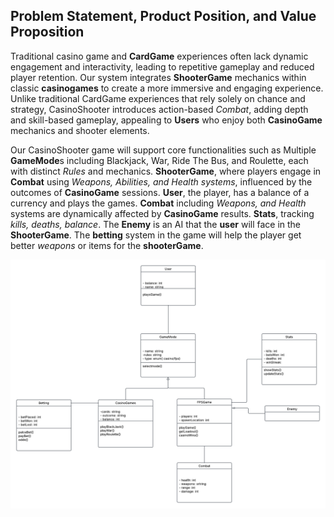 ## Problem Statement, Product Position, and Value Proposition
Traditional casino game and **CardGame** experiences often lack dynamic engagement and interactivity, leading to repetitive gameplay and reduced player retention. Our system integrates **ShooterGame** mechanics within classic **casinogames** to create a more immersive and engaging experience. Unlike traditional CardGame experiences that rely solely on chance and strategy, CasinoShooter introduces action-based *Combat*, adding depth and skill-based gameplay, appealing to **Users** who enjoy both **CasinoGame** mechanics and shooter elements.

Our CasinoShooter game will support core functionalities such as Multiple **GameMode**s including Blackjack, War, Ride The Bus, and Roulette, each with distinct *Rules* and mechanics. **ShooterGame**, where players engage in **Combat** using *Weapons, Abilities, and Health systems*, influenced by the outcomes of **CasinoGame** sessions. **User**, the player, has a balance of a currency and plays the games. **Combat** including *Weapons, and Health* systems are dynamically affected by **CasinoGame** results. **Stats**, tracking *kills, deaths, balance*. The **Enemy** is an AI that the **user** will face in the **ShooterGame**. The **betting** system in the game will help the player get better *weapons* or items for the **shooterGame**.

![Image of the UML diagram](/deliverables/Blankdiagram.png)
